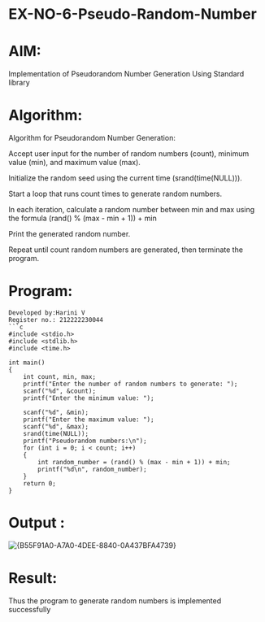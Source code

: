 # EX-NO-6-Pseudo-Random-Number

# AIM: 

Implementation of Pseudorandom Number Generation Using Standard library

# Algorithm:
Algorithm for Pseudorandom Number Generation:

Accept user input for the number of random numbers (count), minimum value (min), and maximum value (max).

Initialize the random seed using the current time (srand(time(NULL))).

Start a loop that runs count times to generate random numbers.

In each iteration, calculate a random number between min and max using the formula (rand() % (max - min + 1)) + min

Print the generated random number.

Repeat until count random numbers are generated, then terminate the program.

# Program:
```
Developed by:Harini V
Register no.: 212222230044
```c
#include <stdio.h>
#include <stdlib.h>
#include <time.h>

int main() 
{
    int count, min, max;
    printf("Enter the number of random numbers to generate: ");
    scanf("%d", &count);
    printf("Enter the minimum value: ");
    
    scanf("%d", &min);
    printf("Enter the maximum value: ");
    scanf("%d", &max);
    srand(time(NULL));
    printf("Pseudorandom numbers:\n");   
    for (int i = 0; i < count; i++) 
    {
        int random_number = (rand() % (max - min + 1)) + min;
        printf("%d\n", random_number);
    }
    return 0;
}

```

# Output :
![{B55F91A0-A7A0-4DEE-8840-0A437BFA4739}](https://github.com/user-attachments/assets/bc89e424-8992-40a0-b08e-235bb14314e3)



# Result:
Thus the program to generate random numbers is implemented successfully











